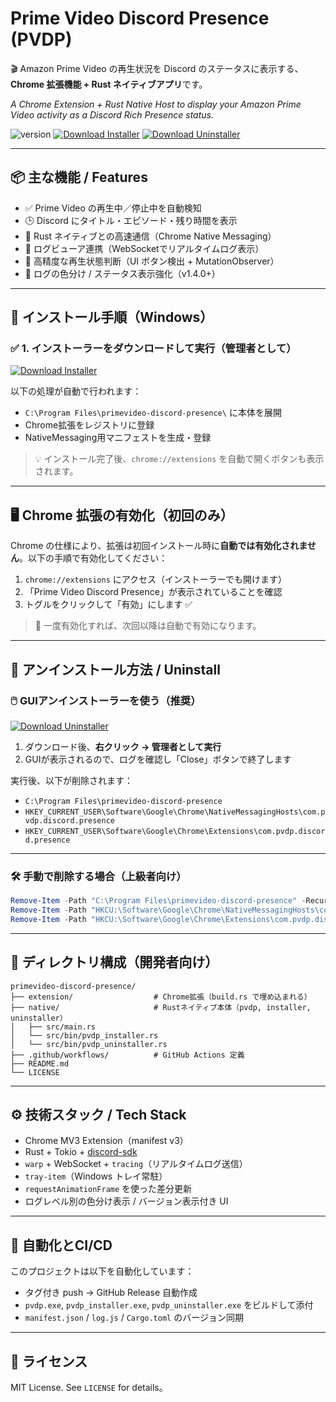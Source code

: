 # Prime Video Discord Presence (PVDP)

🎬 Amazon Prime Video の再生状況を Discord のステータスに表示する、**Chrome 拡張機能 + Rust ネイティブアプリ**です。

*A Chrome Extension + Rust Native Host to display your Amazon Prime Video activity as a Discord Rich Presence status.*

![version](https://img.shields.io/github/v/release/trance-mode/primevideo-discord-presence)
[![Download Installer](https://img.shields.io/badge/Download-pvdp__installer.exe-blue?logo=github)](https://github.com/trance-mode/primevideo-discord-presence/releases/latest/download/pvdp_installer.exe)
[![Download Uninstaller](https://img.shields.io/badge/Download-pvdp__uninstaller.exe-blue?logo=github)](https://github.com/trance-mode/primevideo-discord-presence/releases/latest/download/pvdp_uninstaller.exe)

---

## 📦 主な機能 / Features

- ✅ Prime Video の再生中／停止中を自動検知
- 🕒 Discord にタイトル・エピソード・残り時間を表示
- 🚀 Rust ネイティブとの高速通信（Chrome Native Messaging）
- 🔌 ログビューア連携（WebSocketでリアルタイムログ表示）
- 🧠 高精度な再生状態判断（UI ボタン検出 + MutationObserver）
- 🎨 ログの色分け / ステータス表示強化（v1.4.0+）

---

## 🧩 インストール手順（Windows）

### ✅ 1. インストーラーをダウンロードして実行（管理者として）

[![Download Installer](https://img.shields.io/badge/Download-pvdp__installer.exe-blue?logo=github)](https://github.com/trance-mode/primevideo-discord-presence/releases/latest/download/pvdp_installer.exe)

以下の処理が自動で行われます：

- `C:\Program Files\primevideo-discord-presence\` に本体を展開
- Chrome拡張をレジストリに登録
- NativeMessaging用マニフェストを生成・登録

> 💡 インストール完了後、`chrome://extensions` を自動で開くボタンも表示されます。

---

## 🖥 Chrome 拡張の有効化（初回のみ）

Chrome の仕様により、拡張は初回インストール時に**自動では有効化されません**。以下の手順で有効化してください：

1. `chrome://extensions` にアクセス（インストーラーでも開けます）
2. 「Prime Video Discord Presence」が表示されていることを確認
3. トグルをクリックして「有効」にします ✅

> 🔐 一度有効化すれば、次回以降は自動で有効になります。

---

## 🧹 アンインストール方法 / Uninstall

### 🖱️ GUIアンインストーラーを使う（推奨）

[![Download Uninstaller](https://img.shields.io/badge/Download-pvdp__uninstaller.exe-blue?logo=github)](https://github.com/trance-mode/primevideo-discord-presence/releases/latest/download/pvdp_uninstaller.exe)

1. ダウンロード後、**右クリック → 管理者として実行**
2. GUIが表示されるので、ログを確認し「Close」ボタンで終了します

実行後、以下が削除されます：
- `C:\Program Files\primevideo-discord-presence`
- `HKEY_CURRENT_USER\Software\Google\Chrome\NativeMessagingHosts\com.pvdp.discord.presence`
- `HKEY_CURRENT_USER\Software\Google\Chrome\Extensions\com.pvdp.discord.presence`

---

### 🛠 手動で削除する場合（上級者向け）

```powershell
Remove-Item -Path "C:\Program Files\primevideo-discord-presence" -Recurse -Force
Remove-Item -Path "HKCU:\Software\Google\Chrome\NativeMessagingHosts\com.pvdp.discord.presence" -Force
Remove-Item -Path "HKCU:\Software\Google\Chrome\Extensions\com.pvdp.discord.presence" -Force
```

---

## 📁 ディレクトリ構成（開発者向け）

```
primevideo-discord-presence/
├── extension/                  # Chrome拡張（build.rs で埋め込まれる）
├── native/                     # Rustネイティブ本体（pvdp, installer, uninstaller）
│   ├── src/main.rs
│   └── src/bin/pvdp_installer.rs
│   └── src/bin/pvdp_uninstaller.rs
├── .github/workflows/          # GitHub Actions 定義
├── README.md
└── LICENSE
```

---

## ⚙️ 技術スタック / Tech Stack

- Chrome MV3 Extension（manifest v3）
- Rust + Tokio + [discord-sdk](https://github.com/discord/discord-rs)
- `warp` + WebSocket + `tracing`（リアルタイムログ送信）
- `tray-item`（Windows トレイ常駐）
- `requestAnimationFrame` を使った差分更新
- ログレベル別の色分け表示 / バージョン表示付き UI

---

## 🔄 自動化とCI/CD

このプロジェクトは以下を自動化しています：

- タグ付き push → GitHub Release 自動作成
- `pvdp.exe`, `pvdp_installer.exe`, `pvdp_uninstaller.exe` をビルドして添付
- `manifest.json` / `log.js` / `Cargo.toml` のバージョン同期

---

## 📄 ライセンス

MIT License. See `LICENSE` for details。
